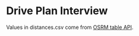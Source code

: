 Drive Plan Interview
==========

Values in distances.csv come from [OSRM table API](https://github.com/Project-OSRM/osrm-backend/blob/master/docs/http.md#table-service).
